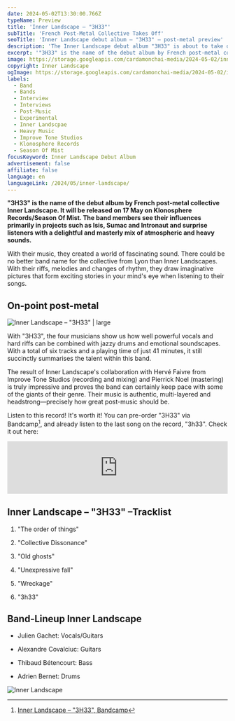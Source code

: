 ```yaml
---
date: 2024-05-02T13:30:00.766Z
typeName: Preview
title: 'Inner Landscape – "3H33"'
subTitle: 'French Post-Metal Collective Takes Off'
seoTitle: 'Inner Landscape debut album – "3H33" – post-metal preview'
description: 'The Inner Landscape debut album "3H33" is about to take off! Hit the play button and listen to the first pre-released song of the post-metal band from Lyon,France here!'
excerpt: '"3H33" is the name of the debut album by French post-metal collective Inner Landscape. It will be released on 17 May on Klonosphere Records/Season Of Mist. The band members see their influences primarily in projects such as Isis, Sumac and Intronaut and surprise listeners with a delightful and masterly mix of atmospheric and heavy sounds.'
image: https://storage.googleapis.com/cardamonchai-media/2024-05-02/inner-landscape-soundsvegan-com-2-jpg-imagine-080808_382713_1024_768/640.webp
copyright: Inner Landscape
ogImage: https://storage.googleapis.com/cardamonchai-media/2024-05-02/inner-landscape-soundsvegan-com-og-jpg-imagine-080808_4d3c29_1200_628/640.webp
labels:
  - Band
  - Bands
  - Interview
  - Interviews
  - Post-Music
  - Experimental
  - Inner Landscpae
  - Heavy Music
  - Improve Tone Studios
  - Klonosphere Records
  - Season Of Mist
focusKeyword: Inner Landscape Debut Album
advertisement: false
affiliate: false
language: en
languageLink: /2024/05/inner-landscape/
---
```


**"3H33" is the name of the debut album by French post-metal collective Inner Landscape. It will be released on 17 May on Klonosphere Records/Season Of Mist. The band members see their influences primarily in projects such as Isis, Sumac and Intronaut and surprise listeners with a delightful and masterly mix of atmospheric and heavy sounds.**

With their music, they created a world of fascinating sound. There could be no better band name for the collective from Lyon than Inner Landscapes. With their riffs, melodies and changes of rhythm, they draw imaginative pictures that form exciting stories in your mind's eye when listening to their songs.

## On-point post-metal

![Inner Landscape – "3H33" | large](https://storage.googleapis.com/cardamonchai-media/2024-05-02/inner-landscape-soundsvegan-com-cover-jpg-imagine-f8f8f8_8b9592_425_425/640.webp 'Inner Landscape – "3H33"')

With "3H33", the four musicians show us how well powerful vocals and hard riffs can be combined with jazzy drums and emotional soundscapes. With a total of six tracks and a playing time of just 41 minutes, it still succinctly summarises the talent within this band.

The result of Inner Landscape's collaboration with Hervé Faivre from Improve Tone Studios (recording and mixing) and Pierrick Noel (mastering) is truly impressive and proves the band can certainly keep pace with some of the giants of their genre. Their music is authentic, multi-layered and headstrong—precisely how great post-music should be.

Listen to this record! It's worth it! You can pre-order "3H33" via Bandcamp[^1], and already listen to the last song on the record, "3h33". Check it out here:

<iframe
  style="border: 0; width: 100%; height: 120px;"
  src="https://bandcamp.com/EmbeddedPlayer/album=1736244289/size=large/bgcol=ffffff/linkcol=5c9b72/tracklist=false/artwork=small/transparent=true/"
  seamless
>
  <a href="https://innerlandscape.bandcamp.com/album/3h33">
    3H33 by Inner Landscape
  </a>
</iframe>

## Inner Landscape – "3H33" –Tracklist

1. "The order of things"

2. "Collective Dissonance"

3. "Old ghosts"

4. "Unexpressive fall"

5. "Wreckage"

6. "3h33"

## Band-Lineup Inner Landscape

- Julien Gachet: Vocals/Guitars

- Alexandre Covalciuc: Guitars

- Thibaud Bétencourt: Bass

- Adrien Bernet: Drums

![Inner Landscape](https://storage.googleapis.com/cardamonchai-media/2024-05-02/inner-landscape-soundsvegan-com-1-jpg-imagine-080808_0a1616_1024_768/640.webp 'Inner Landscape')

[^1]: [Inner Landscape – "3H33", Bandcamp](https://innerlandscape.bandcamp.com/album/3h33)
